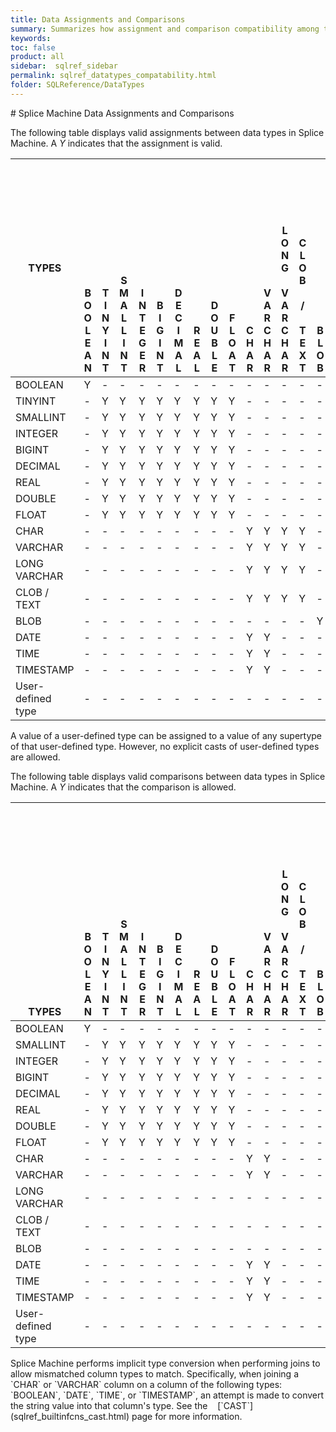 ```yaml
---
title: Data Assignments and Comparisons
summary: Summarizes how assignment and comparison compatibility among the different SQL data types.
keywords:
toc: false
product: all
sidebar:  sqlref_sidebar
permalink: sqlref_datatypes_compatability.html
folder: SQLReference/DataTypes
---
```

<section>
<div class="TopicContent" data-swiftype-index="true" markdown="1">
# Splice Machine Data Assignments and Comparisons

The following table displays valid assignments between data types in
Splice Machine. A *Y* indicates that the assignment is valid.

<table summary="Summary of allowed data assignments and comparisons">
    <col />
    <col />
    <col />
    <col />
    <col />
    <col />
    <col />
    <col />
    <col />
    <col />
    <col />
    <col />
    <col />
    <col style="width: 25px;" />
    <col />
    <col />
    <col />
    <col />
    <col />
    <thead>
        <tr>
            <th>TYPES</th>
            <th style="vertical-align:bottom">B<br />O<br />O<br />L<br />E<br />A<br />N</th>
            <th style="vertical-align:bottom">T<br />I<br />N<br />Y<br />I<br />N<br />T</th>
            <th style="vertical-align:bottom">S<br />M<br />A<br />L<br />L<br />I<br />N<br />T</th>
            <th style="vertical-align:bottom">I<br />N<br />T<br />E<br />G<br />E<br />R</th>
            <th style="vertical-align:bottom">B<br />I<br />G<br />I<br />N<br />T</th>
            <th style="vertical-align:bottom">D<br />E<br />C<br />I<br />M<br />A<br />L</th>
            <th style="vertical-align:bottom">R<br />E<br />A<br />L</th>
            <th style="vertical-align:bottom">D<br />O<br />U<br />B<br />L<br />E</th>
            <th style="vertical-align:bottom">F<br />L<br />O<br />A<br />T</th>
            <th style="vertical-align:bottom">C<br />H<br />A<br />R</th>
            <th style="vertical-align:bottom">V<br />A<br />R<br />C<br />H<br />A<br />R</th>
            <th style="vertical-align:bottom">L<br />O<br />N<br />G<br /><br />V<br />A<br />R<br />C<br />H<br />A<br />R</th>
            <th style="vertical-align:bottom">C<br />L<br />O<br />B<br /><br />/ <br /><br />T<br />E<br />X<br />T</th>
            <th style="vertical-align:bottom">B<br />L<br />O<br />B<br /></th>
            <th style="vertical-align:bottom">D<br />A<br />T<br />E</th>
            <th style="vertical-align:bottom">T<br />I<br />M<br />E</th>
            <th style="vertical-align:bottom">T<br />I<br />M<br />E<br />S<br />T<br />A<br />M<br />P</th>
            <th style="vertical-align:bottom">U<br />s<br />e<br />r<br />-<br />d<br />e<br />f<br />i<br />n<br />e<br />d<br /> <br />t<br />y<br />p<br />e</th>
        </tr>
    </thead>
    <tbody>
        <tr>
            <td>BOOLEAN</td>
            <td>Y</td>
            <td>-</td>
            <td>-</td>
            <td>-</td>
            <td>-</td>
            <td>-</td>
            <td>-</td>
            <td>-</td>
            <td>-</td>
            <td>-</td>
            <td>-</td>
            <td>-</td>
            <td>-</td>
            <td>-</td>
            <td>-</td>
            <td>-</td>
            <td>-</td>
            <td>-</td>
        </tr>
        <tr>
            <td>TINYINT</td>
            <td>-</td>
            <td>Y</td>
            <td>Y</td>
            <td>Y</td>
            <td>Y</td>
            <td>Y</td>
            <td>Y</td>
            <td>Y</td>
            <td>Y</td>
            <td>-</td>
            <td>-</td>
            <td>-</td>
            <td>-</td>
            <td>-</td>
            <td>-</td>
            <td>-</td>
            <td>-</td>
            <td>-</td>
        </tr>
        <tr>
            <td>SMALLINT</td>
            <td>-</td>
            <td>Y</td>
            <td>Y</td>
            <td>Y</td>
            <td>Y</td>
            <td>Y</td>
            <td>Y</td>
            <td>Y</td>
            <td>Y</td>
            <td>-</td>
            <td>-</td>
            <td>-</td>
            <td>-</td>
            <td>-</td>
            <td>-</td>
            <td>-</td>
            <td>-</td>
            <td>-</td>
        </tr>
        <tr>
            <td>INTEGER</td>
            <td>-</td>
            <td>Y</td>
            <td>Y</td>
            <td>Y</td>
            <td>Y</td>
            <td>Y</td>
            <td>Y</td>
            <td>Y</td>
            <td>Y</td>
            <td>-</td>
            <td>-</td>
            <td>-</td>
            <td>-</td>
            <td>-</td>
            <td>-</td>
            <td>-</td>
            <td>-</td>
            <td>-</td>
        </tr>
        <tr>
            <td>BIGINT</td>
            <td>-</td>
            <td>Y</td>
            <td>Y</td>
            <td>Y</td>
            <td>Y</td>
            <td>Y</td>
            <td>Y</td>
            <td>Y</td>
            <td>Y</td>
            <td>-</td>
            <td>-</td>
            <td>-</td>
            <td>-</td>
            <td>-</td>
            <td>-</td>
            <td>-</td>
            <td>-</td>
            <td>-</td>
        </tr>
        <tr>
            <td>DECIMAL</td>
            <td>-</td>
            <td>Y</td>
            <td>Y</td>
            <td>Y</td>
            <td>Y</td>
            <td>Y</td>
            <td>Y</td>
            <td>Y</td>
            <td>Y</td>
            <td>-</td>
            <td>-</td>
            <td>-</td>
            <td>-</td>
            <td>-</td>
            <td>-</td>
            <td>-</td>
            <td>-</td>
            <td>-</td>
        </tr>
        <tr>
            <td>REAL</td>
            <td>-</td>
            <td>Y</td>
            <td>Y</td>
            <td>Y</td>
            <td>Y</td>
            <td>Y</td>
            <td>Y</td>
            <td>Y</td>
            <td>Y</td>
            <td>-</td>
            <td>-</td>
            <td>-</td>
            <td>-</td>
            <td>-</td>
            <td>-</td>
            <td>-</td>
            <td>-</td>
            <td>-</td>
        </tr>
        <tr>
            <td>DOUBLE</td>
            <td>-</td>
            <td>Y</td>
            <td>Y</td>
            <td>Y</td>
            <td>Y</td>
            <td>Y</td>
            <td>Y</td>
            <td>Y</td>
            <td>Y</td>
            <td>-</td>
            <td>-</td>
            <td>-</td>
            <td>-</td>
            <td>-</td>
            <td>-</td>
            <td>-</td>
            <td>-</td>
            <td>-</td>
        </tr>
        <tr>
            <td>FLOAT</td>
            <td>-</td>
            <td>Y</td>
            <td>Y</td>
            <td>Y</td>
            <td>Y</td>
            <td>Y</td>
            <td>Y</td>
            <td>Y</td>
            <td>Y</td>
            <td>-</td>
            <td>-</td>
            <td>-</td>
            <td>-</td>
            <td>-</td>
            <td>-</td>
            <td>-</td>
            <td>-</td>
            <td>-</td>
        </tr>
        <tr>
            <td>CHAR</td>
            <td>-</td>
            <td>-</td>
            <td>-</td>
            <td>-</td>
            <td>-</td>
            <td>-</td>
            <td>-</td>
            <td>-</td>
            <td>-</td>
            <td>Y</td>
            <td>Y</td>
            <td>Y</td>
            <td>Y</td>
            <td>-</td>
            <td>Y</td>
            <td>Y</td>
            <td>Y</td>
            <td>-</td>
        </tr>
        <tr>
            <td>VARCHAR</td>
            <td>-</td>
            <td>-</td>
            <td>-</td>
            <td>-</td>
            <td>-</td>
            <td>-</td>
            <td>-</td>
            <td>-</td>
            <td>-</td>
            <td>Y</td>
            <td>Y</td>
            <td>Y</td>
            <td>Y</td>
            <td>-</td>
            <td>Y</td>
            <td>Y</td>
            <td>Y</td>
            <td>-</td>
        </tr>
        <tr>
            <td>LONG VARCHAR</td>
            <td>-</td>
            <td>-</td>
            <td>-</td>
            <td>-</td>
            <td>-</td>
            <td>-</td>
            <td>-</td>
            <td>-</td>
            <td>-</td>
            <td>Y</td>
            <td>Y</td>
            <td>Y</td>
            <td>Y</td>
            <td>-</td>
            <td>-</td>
            <td>-</td>
            <td>-</td>
            <td>-</td>
        </tr>
        <tr>
            <td>CLOB / TEXT</td>
            <td>-</td>
            <td>-</td>
            <td>-</td>
            <td>-</td>
            <td>-</td>
            <td>-</td>
            <td>-</td>
            <td>-</td>
            <td>-</td>
            <td>Y</td>
            <td>Y</td>
            <td>Y</td>
            <td>Y</td>
            <td>-</td>
            <td>-</td>
            <td>-</td>
            <td>-</td>
            <td>-</td>
        </tr>
        <tr>
            <td>BLOB</td>
            <td>-</td>
            <td>-</td>
            <td>-</td>
            <td>-</td>
            <td>-</td>
            <td>-</td>
            <td>-</td>
            <td>-</td>
            <td>-</td>
            <td>-</td>
            <td>-</td>
            <td>-</td>
            <td>-</td>
            <td>Y</td>
            <td>-</td>
            <td>-</td>
            <td>-</td>
            <td>-</td>
        </tr>
        <tr>
            <td>DATE</td>
            <td>-</td>
            <td>-</td>
            <td>-</td>
            <td>-</td>
            <td>-</td>
            <td>-</td>
            <td>-</td>
            <td>-</td>
            <td>-</td>
            <td>Y</td>
            <td>Y</td>
            <td>-</td>
            <td>-</td>
            <td>-</td>
            <td>Y</td>
            <td>-</td>
            <td>-</td>
            <td>-</td>
        </tr>
        <tr>
            <td>TIME</td>
            <td>-</td>
            <td>-</td>
            <td>-</td>
            <td>-</td>
            <td>-</td>
            <td>-</td>
            <td>-</td>
            <td>-</td>
            <td>-</td>
            <td>Y</td>
            <td>Y</td>
            <td>-</td>
            <td>-</td>
            <td>-</td>
            <td>-</td>
            <td>Y</td>
            <td>-</td>
            <td>-</td>
        </tr>
        <tr>
            <td>TIMESTAMP</td>
            <td>-</td>
            <td>-</td>
            <td>-</td>
            <td>-</td>
            <td>-</td>
            <td>-</td>
            <td>-</td>
            <td>-</td>
            <td>-</td>
            <td>Y</td>
            <td>Y</td>
            <td>-</td>
            <td>-</td>
            <td>-</td>
            <td>-</td>
            <td>-</td>
            <td>Y</td>
            <td>-</td>
        </tr>
        <tr>
            <td>User-defined type</td>
            <td>-</td>
            <td>-</td>
            <td>-</td>
            <td>-</td>
            <td>-</td>
            <td>-</td>
            <td>-</td>
            <td>-</td>
            <td>-</td>
            <td>-</td>
            <td>-</td>
            <td>-</td>
            <td>-</td>
            <td>-</td>
            <td>-</td>
            <td>-</td>
            <td>-</td>
            <td>Y</td>
        </tr>
    </tbody>
</table>

A value of a user-defined type can be assigned to a value of any
supertype of that user-defined type. However, no explicit casts of
user-defined types are allowed.

The following table displays valid comparisons between data types in
Splice Machine. A *Y* indicates that the comparison is allowed.

<table summary="Summary of valid data type comparisons in Splice Machine">
    <col />
    <col />
    <col />
    <col />
    <col />
    <col />
    <col />
    <col />
    <col />
    <col />
    <col />
    <col />
    <col style="width: 25px;" />
    <col />
    <col />
    <col />
    <col />
    <col />
    <thead>
        <tr>
            <th style="vertical-align:bottom">TYPES</th>
            <th style="vertical-align:bottom">B<br />O<br />O<br />L<br />E<br />A<br />N</th>
            <th style="vertical-align:bottom">T<br />I<br />N<br />Y<br />I<br />N<br />T</th>
            <th style="vertical-align:bottom">S<br />M<br />A<br />L<br />L<br />I<br />N<br />T</th>
            <th style="vertical-align:bottom">I<br />N<br />T<br />E<br />G<br />E<br />R</th>
            <th style="vertical-align:bottom">B<br />I<br />G<br />I<br />N<br />T</th>
            <th style="vertical-align:bottom">D<br />E<br />C<br />I<br />M<br />A<br />L</th>
            <th style="vertical-align:bottom">R<br />E<br />A<br />L</th>
            <th style="vertical-align:bottom">D<br />O<br />U<br />B<br />L<br />E</th>
            <th style="vertical-align:bottom">F<br />L<br />O<br />A<br />T</th>
            <th style="vertical-align:bottom">C<br />H<br />A<br />R</th>
            <th style="vertical-align:bottom">V<br />A<br />R<br />C<br />H<br />A<br />R</th>
            <th style="vertical-align:bottom">L<br />O<br />N<br />G<br /><br />V<br />A<br />R<br />C<br />H<br />A<br />R</th>
            <th style="vertical-align:bottom">C<br />L<br />O<br />B<br /><br />/ <br /><br />T<br />E<br />X<br />T</th>
            <th style="vertical-align:bottom">B<br />L<br />O<br />B<br /></th>
            <th style="vertical-align:bottom">D<br />A<br />T<br />E</th>
            <th style="vertical-align:bottom">T<br />I<br />M<br />E</th>
            <th style="vertical-align:bottom">T<br />I<br />M<br />E<br />S<br />T<br />A<br />M<br />P</th>
            <th style="vertical-align:bottom">U<br />s<br />e<br />r<br />-<br />d<br />e<br />f<br />i<br />n<br />e<br />d<br /> <br />t<br />y<br />p<br />e</th>
        </tr>
    </thead>
    <tbody>
        <tr>
            <td>BOOLEAN</td>
            <td>Y</td>
            <td>-</td>
            <td>-</td>
            <td>-</td>
            <td>-</td>
            <td>-</td>
            <td>-</td>
            <td>-</td>
            <td>-</td>
            <td>-</td>
            <td>-</td>
            <td>-</td>
            <td>-</td>
            <td>-</td>
            <td>-</td>
            <td>-</td>
            <td>-</td>
            <td>-</td>
        </tr>
        <tr>
            <td>SMALLINT</td>
            <td>-</td>
            <td>Y</td>
            <td>Y</td>
            <td>Y</td>
            <td>Y</td>
            <td>Y</td>
            <td>Y</td>
            <td>Y</td>
            <td>Y</td>
            <td>-</td>
            <td>-</td>
            <td>-</td>
            <td>-</td>
            <td>-</td>
            <td>-</td>
            <td>-</td>
            <td>-</td>
            <td>-</td>
        </tr>
        <tr>
            <td>INTEGER</td>
            <td>-</td>
            <td>Y</td>
            <td>Y</td>
            <td>Y</td>
            <td>Y</td>
            <td>Y</td>
            <td>Y</td>
            <td>Y</td>
            <td>Y</td>
            <td>-</td>
            <td>-</td>
            <td>-</td>
            <td>-</td>
            <td>-</td>
            <td>-</td>
            <td>-</td>
            <td>-</td>
            <td>-</td>
        </tr>
        <tr>
            <td>BIGINT</td>
            <td>-</td>
            <td>Y</td>
            <td>Y</td>
            <td>Y</td>
            <td>Y</td>
            <td>Y</td>
            <td>Y</td>
            <td>Y</td>
            <td>Y</td>
            <td>-</td>
            <td>-</td>
            <td>-</td>
            <td>-</td>
            <td>-</td>
            <td>-</td>
            <td>-</td>
            <td>-</td>
            <td>-</td>
        </tr>
        <tr>
            <td>DECIMAL</td>
            <td>-</td>
            <td>Y</td>
            <td>Y</td>
            <td>Y</td>
            <td>Y</td>
            <td>Y</td>
            <td>Y</td>
            <td>Y</td>
            <td>Y</td>
            <td>-</td>
            <td>-</td>
            <td>-</td>
            <td>-</td>
            <td>-</td>
            <td>-</td>
            <td>-</td>
            <td>-</td>
            <td>-</td>
        </tr>
        <tr>
            <td>REAL</td>
            <td>-</td>
            <td>Y</td>
            <td>Y</td>
            <td>Y</td>
            <td>Y</td>
            <td>Y</td>
            <td>Y</td>
            <td>Y</td>
            <td>Y</td>
            <td>-</td>
            <td>-</td>
            <td>-</td>
            <td>-</td>
            <td>-</td>
            <td>-</td>
            <td>-</td>
            <td>-</td>
            <td>-</td>
        </tr>
        <tr>
            <td>DOUBLE</td>
            <td>-</td>
            <td>Y</td>
            <td>Y</td>
            <td>Y</td>
            <td>Y</td>
            <td>Y</td>
            <td>Y</td>
            <td>Y</td>
            <td>Y</td>
            <td>-</td>
            <td>-</td>
            <td>-</td>
            <td>-</td>
            <td>-</td>
            <td>-</td>
            <td>-</td>
            <td>-</td>
            <td>-</td>
        </tr>
        <tr>
            <td>FLOAT</td>
            <td>-</td>
            <td>Y</td>
            <td>Y</td>
            <td>Y</td>
            <td>Y</td>
            <td>Y</td>
            <td>Y</td>
            <td>Y</td>
            <td>Y</td>
            <td>-</td>
            <td>-</td>
            <td>-</td>
            <td>-</td>
            <td>-</td>
            <td>-</td>
            <td>-</td>
            <td>-</td>
            <td>-</td>
        </tr>
        <tr>
            <td>CHAR</td>
            <td>-</td>
            <td>-</td>
            <td>-</td>
            <td>-</td>
            <td>-</td>
            <td>-</td>
            <td>-</td>
            <td>-</td>
            <td>-</td>
            <td>Y</td>
            <td>Y</td>
            <td>-</td>
            <td>-</td>
            <td>-</td>
            <td>Y</td>
            <td>Y</td>
            <td>Y</td>
            <td>-</td>
        </tr>
        <tr>
            <td>VARCHAR</td>
            <td>-</td>
            <td>-</td>
            <td>-</td>
            <td>-</td>
            <td>-</td>
            <td>-</td>
            <td>-</td>
            <td>-</td>
            <td>-</td>
            <td>Y</td>
            <td>Y</td>
            <td>-</td>
            <td>-</td>
            <td>-</td>
            <td>Y</td>
            <td>Y</td>
            <td>Y</td>
            <td>-</td>
        </tr>
        <tr>
            <td>LONG VARCHAR</td>
            <td>-</td>
            <td>-</td>
            <td>-</td>
            <td>-</td>
            <td>-</td>
            <td>-</td>
            <td>-</td>
            <td>-</td>
            <td>-</td>
            <td>-</td>
            <td>-</td>
            <td>-</td>
            <td>-</td>
            <td>-</td>
            <td>-</td>
            <td>-</td>
            <td>-</td>
            <td>-</td>
        </tr>
        <tr>
            <td>CLOB / TEXT</td>
            <td>-</td>
            <td>-</td>
            <td>-</td>
            <td>-</td>
            <td>-</td>
            <td>-</td>
            <td>-</td>
            <td>-</td>
            <td>-</td>
            <td>-</td>
            <td>-</td>
            <td>-</td>
            <td>-</td>
            <td>-</td>
            <td>-</td>
            <td>-</td>
            <td>-</td>
            <td>-</td>
        </tr>
        <tr>
            <td>BLOB</td>
            <td>-</td>
            <td>-</td>
            <td>-</td>
            <td>-</td>
            <td>-</td>
            <td>-</td>
            <td>-</td>
            <td>-</td>
            <td>-</td>
            <td>-</td>
            <td>-</td>
            <td>-</td>
            <td>-</td>
            <td>-</td>
            <td>-</td>
            <td>-</td>
            <td>-</td>
            <td>-</td>
        </tr>
        <tr>
            <td>DATE</td>
            <td>-</td>
            <td>-</td>
            <td>-</td>
            <td>-</td>
            <td>-</td>
            <td>-</td>
            <td>-</td>
            <td>-</td>
            <td>-</td>
            <td>Y</td>
            <td>Y</td>
            <td>-</td>
            <td>-</td>
            <td>-</td>
            <td>Y</td>
            <td>-</td>
            <td>-</td>
            <td>-</td>
        </tr>
        <tr>
            <td>TIME</td>
            <td>-</td>
            <td>-</td>
            <td>-</td>
            <td>-</td>
            <td>-</td>
            <td>-</td>
            <td>-</td>
            <td>-</td>
            <td>-</td>
            <td>Y</td>
            <td>Y</td>
            <td>-</td>
            <td>-</td>
            <td>-</td>
            <td>-</td>
            <td>Y</td>
            <td>-</td>
            <td>-</td>
        </tr>
        <tr>
            <td>TIMESTAMP</td>
            <td>-</td>
            <td>-</td>
            <td>-</td>
            <td>-</td>
            <td>-</td>
            <td>-</td>
            <td>-</td>
            <td>-</td>
            <td>-</td>
            <td>Y</td>
            <td>Y</td>
            <td>-</td>
            <td>-</td>
            <td>-</td>
            <td>-</td>
            <td>-</td>
            <td>Y</td>
            <td>-</td>
        </tr>
        <tr>
            <td>User-defined type</td>
            <td>-</td>
            <td>-</td>
            <td>-</td>
            <td>-</td>
            <td>-</td>
            <td>-</td>
            <td>-</td>
            <td>-</td>
            <td>-</td>
            <td>-</td>
            <td>-</td>
            <td>-</td>
            <td>-</td>
            <td>-</td>
            <td>-</td>
            <td>-</td>
            <td>-</td>
            <td>-</td>
        </tr>
    </tbody>
</table>

<p class="noteIcon" markdown="1">Splice Machine performs implicit type conversion when performing joins to allow mismatched column types to match. Specifically, when joining a `CHAR` or `VARCHAR` column on a column of the following types: `BOOLEAN`, `DATE`, `TIME`, or `TIMESTAMP`,  an attempt is made to convert the string value into that column's type. See the &nbsp;&nbsp;&nbsp;[`CAST`](sqlref_builtinfcns_cast.html) page for more information.</p>

</div>
</section>
